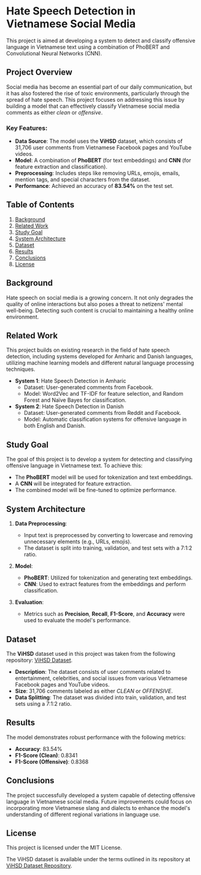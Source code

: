 # Hate Speech Detection in Vietnamese Social Media

This project is aimed at developing a system to detect and classify offensive language in Vietnamese text using a combination of PhoBERT and Convolutional Neural Networks (CNN).

## Project Overview

Social media has become an essential part of our daily communication, but it has also fostered the rise of toxic environments, particularly through the spread of hate speech. This project focuses on addressing this issue by building a model that can effectively classify Vietnamese social media comments as either *clean* or *offensive*.

### Key Features:
- **Data Source**: The model uses the **ViHSD** dataset, which consists of 31,706 user comments from Vietnamese Facebook pages and YouTube videos.
- **Model**: A combination of **PhoBERT** (for text embeddings) and **CNN** (for feature extraction and classification).
- **Preprocessing**: Includes steps like removing URLs, emojis, emails, mention tags, and special characters from the dataset.
- **Performance**: Achieved an accuracy of **83.54%** on the test set.

## Table of Contents

1. [Background](#background)
2. [Related Work](#related-work)
3. [Study Goal](#study-goal)
4. [System Architecture](#system-architecture)
5. [Dataset](#dataset)
6. [Results](#results)
7. [Conclusions](#conclusions)
8. [License](#license)

## Background

Hate speech on social media is a growing concern. It not only degrades the quality of online interactions but also poses a threat to netizens' mental well-being. Detecting such content is crucial to maintaining a healthy online environment.

## Related Work

This project builds on existing research in the field of hate speech detection, including systems developed for Amharic and Danish languages, utilizing machine learning models and different natural language processing techniques.

- **System 1**: Hate Speech Detection in Amharic
    - Dataset: User-generated comments from Facebook.
    - Model: Word2Vec and TF-IDF for feature selection, and Random Forest and Naïve Bayes for classification.
- **System 2**: Hate Speech Detection in Danish
    - Dataset: User-generated comments from Reddit and Facebook.
    - Model: Automatic classification systems for offensive language in both English and Danish.

## Study Goal

The goal of this project is to develop a system for detecting and classifying offensive language in Vietnamese text. To achieve this:
- The **PhoBERT** model will be used for tokenization and text embeddings.
- A **CNN** will be integrated for feature extraction.
- The combined model will be fine-tuned to optimize performance.

## System Architecture

1. **Data Preprocessing**:
    - Input text is preprocessed by converting to lowercase and removing unnecessary elements (e.g., URLs, emojis).
    - The dataset is split into training, validation, and test sets with a 7:1:2 ratio.

2. **Model**:
    - **PhoBERT**: Utilized for tokenization and generating text embeddings.
    - **CNN**: Used to extract features from the embeddings and perform classification.

3. **Evaluation**:
    - Metrics such as **Precision**, **Recall**, **F1-Score**, and **Accuracy** were used to evaluate the model's performance.

## Dataset

The **ViHSD** dataset used in this project was taken from the following repository: [ViHSD Dataset](https://github.com/sonlam1102/vihsd).

- **Description**: The dataset consists of user comments related to entertainment, celebrities, and social issues from various Vietnamese Facebook pages and YouTube videos. 
- **Size**: 31,706 comments labeled as either *CLEAN* or *OFFENSIVE*.
- **Data Splitting**: The dataset was divided into train, validation, and test sets using a 7:1:2 ratio.

## Results

The model demonstrates robust performance with the following metrics:
- **Accuracy**: 83.54%
- **F1-Score (Clean)**: 0.8341
- **F1-Score (Offensive)**: 0.8368

## Conclusions

The project successfully developed a system capable of detecting offensive language in Vietnamese social media. Future improvements could focus on incorporating more Vietnamese slang and dialects to enhance the model's understanding of different regional variations in language use.

## License

This project is licensed under the MIT License.

The ViHSD dataset is available under the terms outlined in its repository at [ViHSD Dataset Repository](https://github.com/sonlam1102/vihsd).

